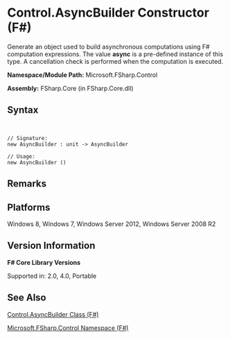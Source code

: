 # Control.AsyncBuilder Constructor (F#)

Generate an object used to build asynchronous computations using F# computation expressions. The value **async** is a pre-defined instance of this type. A cancellation check is performed when the computation is executed.

**Namespace/Module Path:** Microsoft.FSharp.Control

**Assembly:** FSharp.Core (in FSharp.Core.dll)


## Syntax


```


// Signature:
new AsyncBuilder : unit -> AsyncBuilder

// Usage:
new AsyncBuilder ()

```



## Remarks

## Platforms
Windows 8, Windows 7, Windows Server 2012, Windows Server 2008 R2


## Version Information
**F# Core Library Versions**

Supported in: 2.0, 4.0, Portable




## See Also
[Control.AsyncBuilder Class &#40;F&#35;&#41;](Control.AsyncBuilder-Class-%5BFSharp%5D.md)

[Microsoft.FSharp.Control Namespace &#40;F&#35;&#41;](Microsoft.FSharp.Control-Namespace-%5BFSharp%5D.md)


